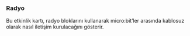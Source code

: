 ### Radyo

Bu etkinlik kartı, radyo bloklarını kullanarak micro:bit’ler arasında kablosuz olarak nasıl iletişim kurulacağını gösterir.
